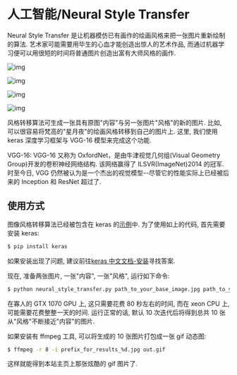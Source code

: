 # 人工智能/Neural Style Transfer

Neural Style Transfer 是让机器模仿已有画作的绘画风格来把一张图片重新绘制的算法. 艺术家可能需要用毕生的心血才能创造出惊人的艺术作品, 而通过机器学习便可以用很短的时间将普通图片创造出富有大师风格的画作.

![img](/img/ai/neural_style_transfer/jp.jpg)

![img](/img/ai/neural_style_transfer/jp_maplewood.jpg)

![img](/img/ai/neural_style_transfer/jp_starry_night.jpg)

![img](/img/ai/neural_style_transfer/jp_greyrain.jpg)

风格转移算法可生成一张具有原图"内容"与另一张图片"风格"的新的图片. 比如, 可以很容易将梵高的"星月夜"的绘画风格转移到自己的图片上. 这里, 我们使用 keras 深度学习框架与 VGG-16 模型来完成这个功能.

VGG-16: VGG-16 又称为 OxfordNet，是由牛津视觉几何组(Visual Geometry Group)开发的卷积神经网络结构. 该网络赢得了 ILSVR(ImageNet)2014 的冠军. 时至今日, VGG 仍然被认为是一个杰出的视觉模型--尽管它的性能实际上已经被后来的 Inception 和 ResNet 超过了.

## 使用方式

图像风格转移算法已经被包含在 keras 的[示例](https://github.com/fchollet/keras/blob/master/examples/neural_style_transfer.py)中. 为了使用如上的代码, 首先需要安装 keras:

```sh
$ pip install keras
```

如果安装出现了问题, 建议前往[keras 中文文档-安装](https://keras-cn.readthedocs.io/en/latest/#_2)寻找答案.

现在, 准备两张图片, 一张"内容", 一张"风格", 运行如下命令:

```sh
$ python neural_style_transfer.py path_to_your_base_image.jpg path_to_your_reference.jpg prefix_for_results
```

在寡人的 GTX 1070 GPU 上, 这只需要花费 80 秒左右的时间, 而在 xeon CPU 上, 可能需要花费整整一天的时间. 运行正常的话, 默认 10 次迭代后将得到总共 10 张从"风格"不断接近"内容"的图片.

如果安装有 ffmpeg 工具, 可以将生成的 10 张图片打包成一张 gif 动态图:

```sh
$ ffmpeg -r 8 -i prefix_for_results_%d.jpg out.gif
```

这样就能得到本站主页上那张炫酷的 gif 图片了.
